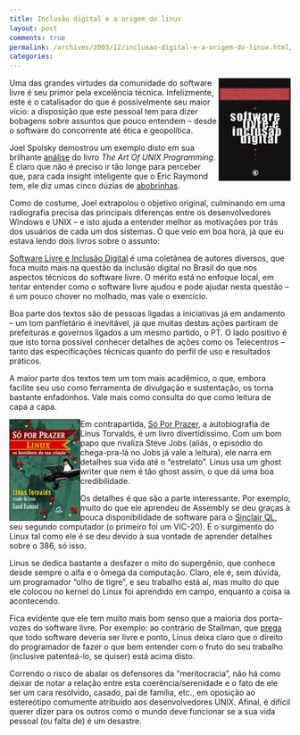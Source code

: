 ```yaml
---
title: Inclusão digital e a origem do linux
layout: post
comments: true
permalink: /archives/2003/12/inclusao-digital-e-a-origem-do-linux.html/
categories:
---
```

<img src=/img/blig/softlivre.jpg align="right" border=2 alt="Software Livre e Inclusão Digital">Uma das grandes virtudes da comunidade do software livre é seu primor pela excelência técnica. Infelizmente, este é o catalisador do que é possívelmente seu maior vício: a disposição que este pessoal tem para dizer bobagens sobre assuntos que pouco entendem &#8211; desde o software do concorrente até ética e geopolítica.

Joel Spolsky demostrou um exemplo disto em sua brilhante <a href="http://www.joelonsoftware.com/articles/Biculturalism.html" >análise</a> do livro *The Art Of UNIX Programming*. É claro que não é preciso ir tão longe para perceber que, para cada insight inteligente que o Eric Raymond tem, ele diz umas cinco dúzias de <a href="http://armedndangerous.blogspot.com/2002\_10\_13\_armedndangerous\_archive.html#83175091" >abobrinhas</a>.

Como de costume, Joel extrapolou o objetivo original, culminando em uma radiografia precisa das principais diferenças entre os desenvolvedores Windows e UNIX &#8211; e isto ajuda a entender melhor as motivações por trás dos usuários de cada um dos sistemas. O que veio em boa hora, já que eu estava lendo dois livros sobre o assunto:

<a href="http://www.submarino.com.br/books_productdetails.asp?Query=ProductPage&#038;ProdTypeId=1&#038;ProdId=203673&#038;ST=SE" >Software Livre e Inclusão Digital</a> é uma coletânea de autores diversos, que foca muito mais na questão da inclusão digital no Brasil do que nos aspectos técnicos do software livre. O mérito está no enfoque local, em tentar entender como o software livre ajudou e pode ajudar nesta questão &#8211; é um pouco chover no molhado, mas vale o exercício.

Boa parte dos textos são de pessoas ligadas a iniciativas já em andamento &#8211; um tom panfletário é inevitável, já que muitas destas ações partiram de prefeituras e governos ligados a um mesmo partido, o PT. O lado positivo é que isto torna possível conhecer detalhes de ações como os Telecentros &#8211; tanto das especificações técnicas quanto do perfil de uso e resultados práticos.

A maior parte dos textos tem um tom mais acadêmico, o que, embora facilite seu uso como ferramenta de divulgação e sustentação, os torna bastante enfadonhos. Vale mais como consulta do que como leitura de capa a capa.

<img src=/img/blig/soporprazer.jpg align="left" border=1 alt="Só Por Prazer - Linux: os bastidores de sua criação">Em contrapartida, <a href="http://www.submarino.com.br/books_productdetails.asp?Query=ProductPage&#038;ProdTypeId=1&#038;ProdId=154139&#038;ST=SE" >Só Por Prazer</a>, a autobiografia de Linus Torvalds, é um livro divertidíssimo. Com um bom papo que rivaliza Steve Jobs (aliás, o episódio do chega-pra-lá no Jobs já vale a leitura), ele narra em detalhes sua vida até o &#8220;estrelato&#8221;. Linus usa um ghost writer que nem é tão ghost assim, o que dá uma boa credibilidade.

Os detalhes é que são a parte interessante. Por exemplo, muito do que ele aprendeu de Assembly se deu graças à pouca disponibilidade de software para o <a href="http://m.nu/datorer/ql-pic.html" >Sinclair QL</a>, seu segundo computador (o primeiro foi um VIC-20). E o surgimento do Linux tal como ele é se deu devido à sua vontade de aprender detalhes sobre o 386, só isso.

Linus se dedica bastante a desfazer o mito do supergênio, que conhece desde sempre o alfa e o ômega da computação. Claro, ele é, sem dúvida, um programador &#8220;olho de tigre&#8221;, e seu trabalho está aí, mas muito do que ele colocou no kernel do Linux foi aprendido em campo, enquanto a coisa ia acontecendo.

Fica evidente que ele tem muito mais bom senso que a maioria dos porta-vozes do software livre. Por exemplo: ao contrário de Stallman, que <a href="http://www.itmweb.com/opentech/f040198.htm" >prega</a> que todo software deveria ser livre e ponto, Linus deixa claro que o direito do programador de fazer o que bem entender com o fruto do seu trabalho (inclusive patenteá-lo, se quiser) está acima disto.

Correndo o risco de abalar os defensores da &#8220;meritocracia&#8221;, não há como deixar de notar a relação entre esta coerência/serenidade e o fato de ele ser um cara resolvido, casado, pai de família, etc., em oposição ao estereótipo comumente atribuído aos desenvolvedores UNIX. Afinal, é difícil querer dizer para os outros como o mundo deve funcionar se a sua vida pessoal (ou falta de) é um desastre.
